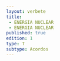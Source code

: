 ```yaml
---
layout: verbete
title:
 - ENERGIA NUCLEAR
 - ENERGIA NUCLEAR
published: true
edition: 1  
type: T
subtype: Acordos
---
```


